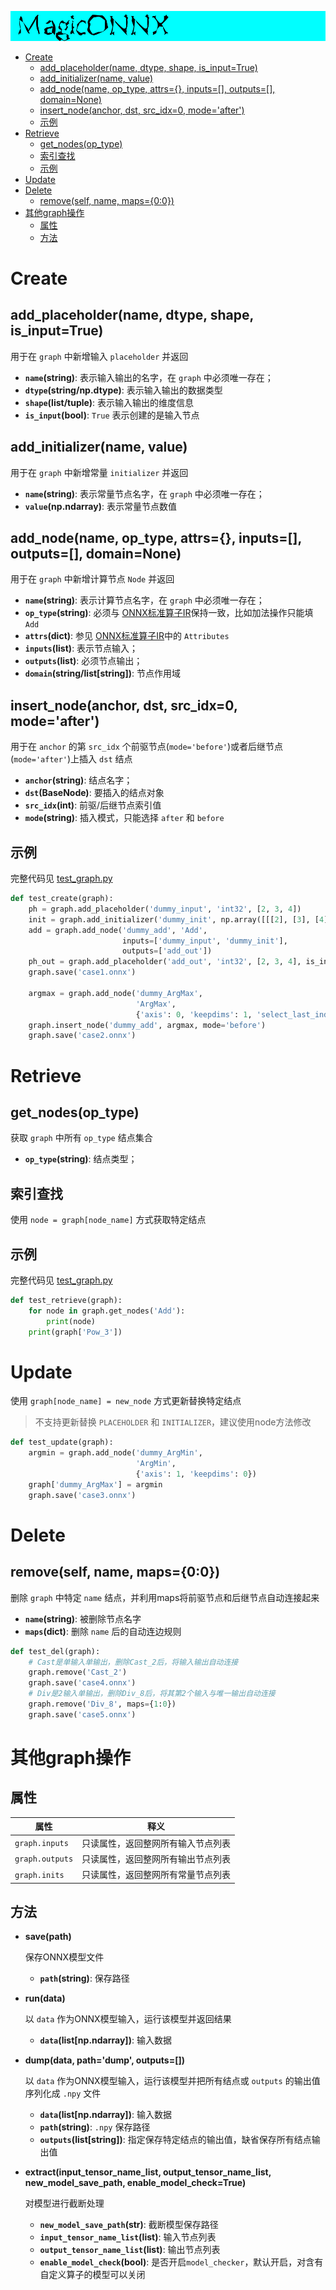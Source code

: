 ![logo](../image/logo.png)

- [Create](#create)
  - [add_placeholder(name, dtype, shape, is_input=True)](#add_placeholdername-dtype-shape-is_inputtrue)
  - [add_initializer(name, value)](#add_initializername-value)
  - [add_node(name, op_type, attrs={}, inputs=[], outputs=[], domain=None)](#add_nodename-op_type-attrs-inputs-outputs-domainnone)
  - [insert_node(anchor, dst, src_idx=0, mode='after')](#insert_nodeanchor-dst-src_idx0-modeafter)
  - [示例](#示例)
- [Retrieve](#retrieve)
  - [get_nodes(op_type)](#get_nodesop_type)
  - [索引查找](#索引查找)
  - [示例](#示例-1)
- [Update](#update)
- [Delete](#delete)
  - [remove(self, name, maps={0:0})](#removeself-name-maps00)
- [其他graph操作](#其他graph操作)
  - [属性](#属性)
  - [方法](#方法)

# Create

## add_placeholder(name, dtype, shape, is_input=True)

用于在 `graph` 中新增输入 `placeholder` 并返回

- **`name`(string)**: 表示输入输出的名字，在 `graph` 中必须唯一存在；
- **`dtype`(string/np.dtype)**: 表示输入输出的数据类型
- **`shape`(list/tuple)**: 表示输入输出的维度信息
- **`is_input`(bool)**: `True` 表示创建的是输入节点

## add_initializer(name, value)

用于在 `graph` 中新增常量 `initializer` 并返回

- **`name`(string)**: 表示常量节点名字，在 `graph` 中必须唯一存在；
- **`value`(np.ndarray)**: 表示常量节点数值

## add_node(name, op_type, attrs={}, inputs=[], outputs=[], domain=None)

用于在 `graph` 中新增计算节点 `Node` 并返回

- **`name`(string)**: 表示计算节点名字，在 `graph` 中必须唯一存在；
- **`op_type`(string)**: 必须与 [ONNX标准算子IR](https://github.com/onnx/onnx/blob/master/docs/Operators.md)保持一致，比如加法操作只能填 `Add`
- **`attrs`(dict)**: 参见 [ONNX标准算子IR](https://github.com/onnx/onnx/blob/master/docs/Operators.md)中的 `Attributes`
- **`inputs`(list)**: 表示节点输入；
- **`outputs`(list)**: 必须节点输出；
- **`domain`(string/list[string])**: 节点作用域

## insert_node(anchor, dst, src_idx=0, mode='after')

用于在 `anchor` 的第 `src_idx` 个前驱节点(`mode='before'`)或者后继节点(`mode='after'`)上插入 `dst` 结点

- **`anchor`(string)**: 结点名字；
- **`dst`(BaseNode)**: 要插入的结点对象
- **`src_idx`(int)**: 前驱/后继节点索引值
- **`mode`(string)**: 插入模式，只能选择 `after` 和 `before`

## 示例

完整代码见 [test_graph.py](../test/test_graph.py)

```python
def test_create(graph):
    ph = graph.add_placeholder('dummy_input', 'int32', [2, 3, 4])
    init = graph.add_initializer('dummy_init', np.array([[[2], [3], [4]]]))
    add = graph.add_node('dummy_add', 'Add',
                         inputs=['dummy_input', 'dummy_init'],
                         outputs=['add_out'])
    ph_out = graph.add_placeholder('add_out', 'int32', [2, 3, 4], is_input=False)
    graph.save('case1.onnx')

    argmax = graph.add_node('dummy_ArgMax',
                            'ArgMax',
                            {'axis': 0, 'keepdims': 1, 'select_last_index': 0})
    graph.insert_node('dummy_add', argmax, mode='before')
    graph.save('case2.onnx')
```

# Retrieve

## get_nodes(op_type)

获取 `graph` 中所有 `op_type` 结点集合

- **`op_type`(string)**: 结点类型；

## 索引查找

使用 `node = graph[node_name]` 方式获取特定结点

## 示例

完整代码见 [test_graph.py](../test/test_graph.py)

```python
def test_retrieve(graph):
    for node in graph.get_nodes('Add'):
        print(node)
    print(graph['Pow_3'])
```

# Update

使用 `graph[node_name] = new_node` 方式更新替换特定结点
> 不支持更新替换 `PLACEHOLDER` 和 `INITIALIZER`，建议使用node方法修改

```python
def test_update(graph):
    argmin = graph.add_node('dummy_ArgMin',
                            'ArgMin',
                            {'axis': 1, 'keepdims': 0})
    graph['dummy_ArgMax'] = argmin
    graph.save('case3.onnx')
```

# Delete

## remove(self, name, maps={0:0})

删除 `graph` 中特定 `name` 结点，并利用maps将前驱节点和后继节点自动连接起来

- **`name`(string)**: 被删除节点名字
- **`maps`(dict)**: 删除 `name` 后的自动连边规则

```python
def test_del(graph):
    # Cast是单输入单输出，删除Cast_2后，将输入输出自动连接
    graph.remove('Cast_2')
    graph.save('case4.onnx')
    # Div是2输入单输出，删除Div_8后，将其第2个输入与唯一输出自动连接
    graph.remove('Div_8', maps={1:0})
    graph.save('case5.onnx')
```

# 其他graph操作

## 属性

| 属性      |        释义            |
| -------------- |-----------------------|
| `graph.inputs`    |只读属性，返回整网所有输入节点列表|
| `graph.outputs` |只读属性，返回整网所有输出节点列表|
| `graph.inits`    |只读属性，返回整网所有常量节点列表|

## 方法

- **save(path)**

  保存ONNX模型文件
  - **`path`(string)**: 保存路径

- **run(data)**

  以 `data` 作为ONNX模型输入，运行该模型并返回结果
  - **`data`(list[np.ndarray])**: 输入数据

- **dump(data, path='dump', outputs=[])**

  以 `data` 作为ONNX模型输入，运行该模型并把所有结点或 `outputs` 的输出值序列化成 `.npy` 文件
  - **`data`(list[np.ndarray])**: 输入数据
  - **`path`(string)**: `.npy` 保存路径
  - **`outputs`(list[string])**: 指定保存特定结点的输出值，缺省保存所有结点输出值

- **extract(input_tensor_name_list, output_tensor_name_list, new_model_save_path, enable_model_check=True)**

  对模型进行截断处理
  - **`new_model_save_path`(str)**: 截断模型保存路径
  - **`input_tensor_name_list`(list)**: 输入节点列表
  - **`output_tensor_name_list`(list)**: 输出节点列表
  - **`enable_model_check`(bool)**: 是否开启`model_checker`，默认开启，对含有自定义算子的模型可以关闭
